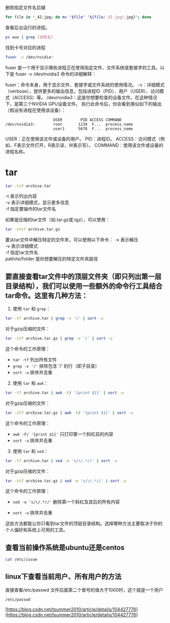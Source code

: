 删除指定文件名后缀
```bash
for file in *_42.jpg; do mv "$file" "${file/_42.jpg/.jpg}"; done
```
查看后台运行的进程。
```bash
ps aux | grep [进程名]
```
找到卡号对应的进程
```bash
fuser -v /dev/nvidia*
```

fuser 是一个用于显示哪些进程正在使用指定文件、文件系统或套接字的工具。以下是 fuser -v /dev/nvidia3 命令的详细解释：

fuser：命令本身，用于显示文件、套接字或文件系统的使用情况。
-v：详细模式（verbose），提供更多的输出信息，包括进程ID（PID）、用户（USER）、访问模式（ACCESS）等。
/dev/nvidia3：这是你想要检查的设备文件。在这种情况下，是第三个NVIDIA GPU设备文件。
执行此命令后，你会看到类似如下的输出（假设有进程在使用该设备）：
```
                     USER        PID ACCESS COMMAND
/dev/nvidia3:        root       1234  F...  process_name
                     user1      5678  F...  process_name
```

USER：正在使用该文件或设备的用户。
PID：进程ID。
ACCESS：访问模式（例如，F表示文件打开，R表示读，W表示写）。
COMMAND：使用该文件或设备的进程名称。

# tar

```bash
tar -tvf archive.tar
```
-t 表示列出内容  
-v 表示详细模式，显示更多信息  
-f 指定要操作的tar文件名  

如果是压缩的tar文件（如.tar.gz或.tgz），可以使用：
```bash
tar -ztvf archive.tar.gz
```

要从tar文件中解压特定的文件夹，可以使用以下命令：
-x 表示解压  
-v 表示详细模式  
-f 指定tar文件名  
path/to/folder 是你想要解压的特定文件夹路径  

## 要直接查看tar文件中的顶层文件夹（即只列出第一层目录结构），我们可以使用一些额外的命令行工具结合tar命令。这里有几种方法：

1. 使用 `tar` 和 `grep`：

```bash
tar -tf archive.tar | grep -v '/' | sort -u
```

对于gzip压缩的文件：

```bash
tar -ztf archive.tar.gz | grep -v '/' | sort -u
```

这个命令的工作原理：
- `tar -tf` 列出所有文件
- `grep -v '/'` 排除包含 '/' 的行（即子目录）
- `sort -u` 排序并去重

2. 使用 `tar` 和 `awk`：

```bash
tar -tf archive.tar | awk -F/ '{print $1}' | sort -u
```

对于gzip压缩的文件：

```bash
tar -ztf archive.tar.gz | awk -F/ '{print $1}' | sort -u
```

这个命令的工作原理：
- `awk -F/ '{print $1}'` 只打印第一个斜杠前的内容
- `sort -u` 排序并去重

3. 使用 `tar` 和 `sed`：

```bash
tar -tf archive.tar | sed -e 's/\/.*//' | sort -u
```

对于gzip压缩的文件：

```bash
tar -ztf archive.tar.gz | sed -e 's/\/.*//' | sort -u
```

这个命令的工作原理：
- `sed -e 's/\/.*//'` 删除第一个斜杠及其后的所有内容


- `sort -u` 排序并去重

这些方法都能让你只看到tar文件的顶层目录结构。选择哪种方法主要取决于你的个人偏好和系统上可用的工具。

## 查看当前操作系统是ubuntu还是centos
```bash
cat /etc/issue
```

## linux下查看当前用户、所有用户的方法
直接查看/etc/passwd 文件后面第二个冒号的值大于1000时，这个就是一个用户
```bash
/etc/passwd
```
[https://blog.csdn.net/tsummer2010/article/details/104427776](https://blog.csdn.net/tsummer2010/article/details/104427776)
